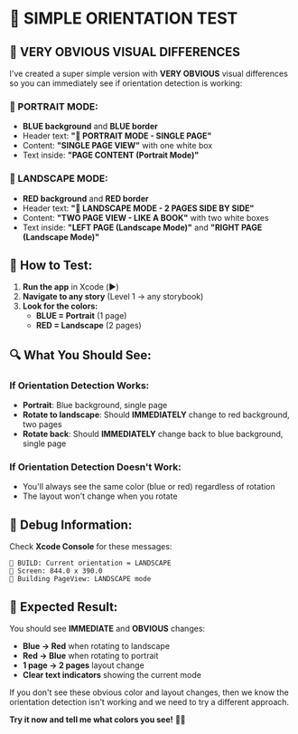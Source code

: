 # 🔄 SIMPLE ORIENTATION TEST

## 🎯 **VERY OBVIOUS VISUAL DIFFERENCES**

I've created a super simple version with **VERY OBVIOUS** visual differences so you can immediately see if orientation detection is working:

### **📱 PORTRAIT MODE:**
- **BLUE background** and **BLUE border**
- Header text: **"📱 PORTRAIT MODE - SINGLE PAGE"**
- Content: **"SINGLE PAGE VIEW"** with one white box
- Text inside: **"PAGE CONTENT (Portrait Mode)"**

### **🔄 LANDSCAPE MODE:**
- **RED background** and **RED border**  
- Header text: **"🔄 LANDSCAPE MODE - 2 PAGES SIDE BY SIDE"**
- Content: **"TWO PAGE VIEW - LIKE A BOOK"** with two white boxes
- Text inside: **"LEFT PAGE (Landscape Mode)"** and **"RIGHT PAGE (Landscape Mode)"**

## 🚀 **How to Test:**

1. **Run the app** in Xcode (▶️)
2. **Navigate to any story** (Level 1 → any storybook)
3. **Look for the colors:**
   - **BLUE = Portrait** (1 page)
   - **RED = Landscape** (2 pages)

## 🔍 **What You Should See:**

### **If Orientation Detection Works:**
- **Portrait**: Blue background, single page
- **Rotate to landscape**: Should **IMMEDIATELY** change to red background, two pages
- **Rotate back**: Should **IMMEDIATELY** change back to blue background, single page

### **If Orientation Detection Doesn't Work:**
- You'll always see the same color (blue or red) regardless of rotation
- The layout won't change when you rotate

## 📱 **Debug Information:**

Check **Xcode Console** for these messages:
```
🔄 BUILD: Current orientation = LANDSCAPE
📐 Screen: 844.0 x 390.0
🎨 Building PageView: LANDSCAPE mode
```

## 🎯 **Expected Result:**

You should see **IMMEDIATE** and **OBVIOUS** changes:
- **Blue → Red** when rotating to landscape
- **Red → Blue** when rotating to portrait
- **1 page → 2 pages** layout change
- **Clear text indicators** showing the current mode

If you don't see these obvious color and layout changes, then we know the orientation detection isn't working and we need to try a different approach.

**Try it now and tell me what colors you see!** 🔵🔴
